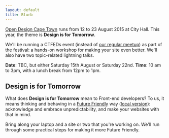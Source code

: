 ```yaml
---
layout: default
title: Blurb
---
```


[Open Design Cape Town](http://opendesignct.com/) runs from 12 to 23 August 2015 at City Hall. This year, the theme is **Design is for Tomorrow**.

We'll be running a CTFEDs event (instead of [our regular meetup](http://www.meetup.com/ctfeds/)) as part of the festival: a hands-on workshop for making your site even better. We'll also have two topic-related lightning talks.

**Date**: TBC, but either Saturday 15th August or Saturday 22nd.
**Time**: 10 am to 3pm, with a lunch break from 12pm to 1pm.

## Design is for Tomorrow

What does **Design is for Tomorrow** mean to Front-end developers? To us, it means thinking and behaving in a [Future Friendly](http://futurefriendlyweb.com/) way ([local version](http://www.futurefriendly.co.za/)): acknowledge and embrace unpredictability, and make your websites with that in mind.

Bring along your laptop and a site or two that you're working on. We'll run through some practical steps for making it more Future Friendly.
